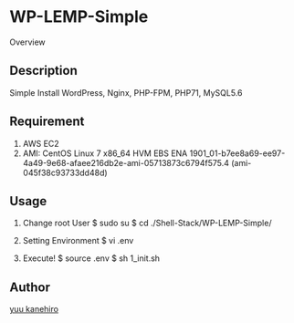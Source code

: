 WP-LEMP-Simple
====

Overview

## Description

Simple Install WordPress, Nginx, PHP-FPM, PHP71, MySQL5.6


## Requirement

1. AWS EC2
2. AMI: CentOS Linux 7 x86_64 HVM EBS ENA 1901_01-b7ee8a69-ee97-4a49-9e68-afaee216db2e-ami-05713873c6794f575.4 (ami-045f38c93733dd48d)


## Usage

1. Change root User
$ sudo su
$ cd ./Shell-Stack/WP-LEMP-Simple/

2. Setting Environment
$ vi .env

3. Execute!
$ source .env
$ sh 1_init.sh



## Author

[yuu kanehiro](https://github.com/yuukanehiro)
